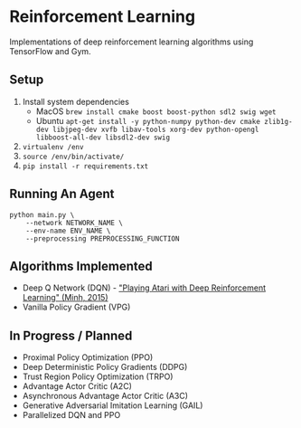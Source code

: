 # Reinforcement Learning

Implementations of deep reinforcement learning algorithms using TensorFlow and Gym.

## Setup

1. Install system dependencies
    - MacOS `brew install cmake boost boost-python sdl2 swig wget`
    - Ubuntu `apt-get install -y python-numpy python-dev cmake zlib1g-dev libjpeg-dev xvfb libav-tools xorg-dev python-opengl libboost-all-dev libsdl2-dev swig`
2. `virtualenv /env`
3. `source /env/bin/activate/`
4. `pip install -r requirements.txt`

## Running An Agent

```
python main.py \
    --network NETWORK_NAME \
    --env-name ENV_NAME \
    --preprocessing PREPROCESSING_FUNCTION
```

## Algorithms Implemented

* Deep Q Network (DQN) - ["Playing Atari with Deep Reinforcement Learning" (Minh, 2015)](https://www.cs.toronto.edu/~vmnih/docs/dqn.pdf)
* Vanilla Policy Gradient (VPG)

## In Progress / Planned

* Proximal Policy Optimization (PPO)
* Deep Deterministic Policy Gradients (DDPG)
* Trust Region Policy Optimization (TRPO)
* Advantage Actor Critic (A2C)
* Asynchronous Advantage Actor Critic (A3C)
* Generative Adversarial Imitation Learning (GAIL)
* Parallelized DQN and PPO

